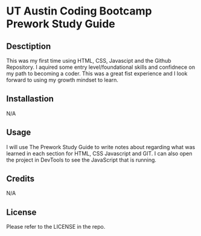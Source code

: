 # UT Austin Coding Bootcamp Prework Study Guide

## Desctiption

This was my first time using HTML, CSS, Javascipt and the Github Repository.  I aquired some entry level/foundational skills and confidnece on my path to becoming a coder.  This was a great fist experience and I look forward to using my growth mindset to learn.

## Installastion 

N/A

## Usage 

I will use The Prework Study Guide to write notes about regarding what was learned in each section for HTML, CSS Javascript and GIT.  I can also open the project in DevTools to see the JavaScript that is running.

## Credits

N/A

## License

Please refer to the LICENSE in the repo.
